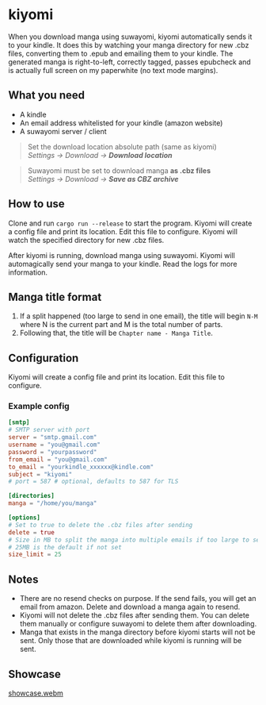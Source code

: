 # kiyomi

When you download manga using suwayomi, kiyomi automatically sends it to your kindle. It does this by watching your manga directory for new .cbz files, converting them to .epub and emailing them to your kindle. The generated manga is right-to-left, correctly tagged, passes epubcheck and is actually full screen on my paperwhite (no text mode margins).

## What you need
- A kindle
- An email address whitelisted for your kindle (amazon website)
- A suwayomi server / client

> Set the download location absolute path (same as kiyomi)  
> *Settings -> Download -> **Download location***

> Suwayomi must be set to download manga **as .cbz files**  
> *Settings -> Download -> **Save as CBZ archive***

## How to use
Clone and run `cargo run --release` to start the program. Kiyomi will create a config file and print its location. Edit this file to configure. Kiyomi will watch the specified directory for new .cbz files.

After kiyomi is running, download manga using suwayomi. Kiyomi will automagically send your manga to your kindle. Read the logs for more information.

## Manga title format

1. If a split happened (too large to send in one email), the title will begin `N-M` where N is the current part and M is the total number of parts.
2. Following that, the title will be `Chapter name - Manga Title`.

## Configuration
Kiyomi will create a config file and print its location. Edit this file to configure.
### Example config
```toml
[smtp]
# SMTP server with port
server = "smtp.gmail.com"
username = "you@gmail.com"
password = "yourpassword"
from_email = "you@gmail.com"
to_email = "yourkindle_xxxxxx@kindle.com"
subject = "kiyomi"
# port = 587 # optional, defaults to 587 for TLS

[directories]
manga = "/home/you/manga"

[options]
# Set to true to delete the .cbz files after sending
delete = true
# Size in MB to split the manga into multiple emails if too large to send
# 25MB is the default if not set
size_limit = 25
```

## Notes
- There are no resend checks on purpose. If the send fails, you will get an email from amazon. Delete and download a manga again to resend.
- Kiyomi will not delete the .cbz files after sending them. You can delete them manually or configure suwayomi to delete them after downloading.
- Manga that exists in the manga directory before kiyomi starts will not be sent. Only those that are downloaded while kiyomi is running will be sent.

## Showcase
[showcase.webm](https://github.com/user-attachments/assets/cf52818d-f6e3-490d-925d-6b2fb9afa4e8)
